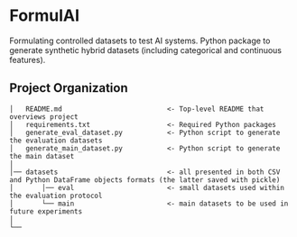 # FormulAI
Formulating controlled datasets to test AI systems.
Python package to generate synthetic hybrid datasets (including categorical and continuous features). 

## Project Organization

```
│   README.md                          <- Top-level README that overviews project
│   requirements.txt                   <- Required Python packages
│   generate_eval_dataset.py           <- Python script to generate the evaluation datasets
│   generate_main_dataset.py           <- Python script to generate the main dataset
│
│── datasets                           <- all presented in both CSV and Python DataFrame objects formats (the latter saved with pickle)
│       │── eval                       <- small datasets used within the evaluation protocol 
│       └── main                       <- main datasets to be used in future experiments
│
└── 
```
